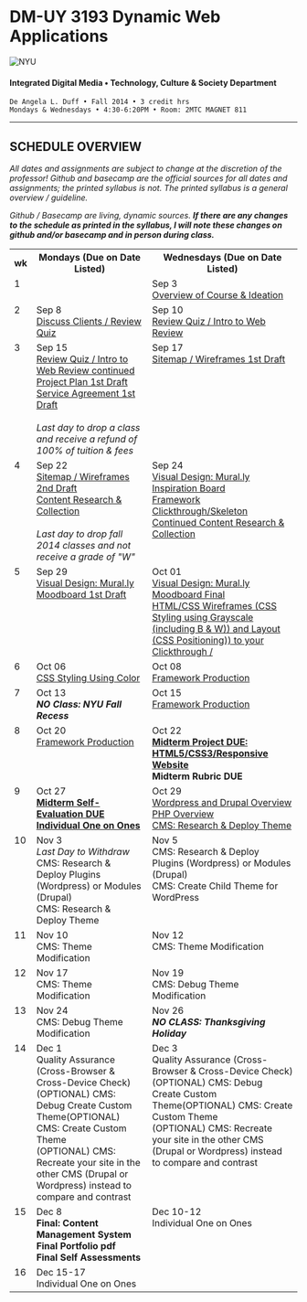 # DM-UY 3193 Dynamic Web Applications

![NYU](http://ws2.polishedsolid.com/de/nyu_soe_logo.png)
#### Integrated Digital Media • Technology, Culture & Society Department

    De Angela L. Duff • Fall 2014 • 3 credit hrs
    Mondays & Wednesdays • 4:30-6:20PM • Room: 2MTC MAGNET 811

---

## SCHEDULE OVERVIEW

*All dates and assignments are subject to change at the discretion of the professor! Github and basecamp are the official sources for all dates and assignments; the printed syllabus is not. The printed syllabus is a general overview / guideline.* 

*Github / Basecamp are living, dynamic sources. **If there are any changes to the schedule as printed in the syllabus, I will note these changes on github and/or basecamp and in person during class.***
<table>
    <tr>
        <th>wk</th>
        <th>Mondays (Due on Date Listed)</th>
        <th>Wednesdays (Due on Date Listed)</th>
    </tr>
    <tr>
        <td valign="top">1</td>
        <td valign="top"></td>
        <td valign="top">Sep 3<br><a href="weekly_detail/dm3193_weekly_detail_wk1_sep3.md" target="_blank">Overview of Course &amp; Ideation</a></td>
    </tr>
    <tr>
        <td valign="top">2</td>
        <td valign="top">Sep 8<br><a href="weekly_detail/dm3193_weekly_detail_wk2_sep8.md" target="_blank">Discuss Clients / Review Quiz</a></td>
        <td valign="top">Sep 10<br><a href="weekly_detail/dm3193_weekly_detail_wk2_sep8.md" target="_blank">Review Quiz / Intro to Web Review</a></td>
    </tr>
    <tr>
        <td valign="top">3</td>
        <td valign="top">Sep 15<br>
        <a href="weekly_detail/dm3193_weekly_detail_wk3_sep15.md" target="_blank">Review Quiz / Intro to Web Review continued<br>
        Project Plan 1st Draft<br>
        Service Agreement 1st Draft</a><br><br><i>Last day to drop a class and receive a refund of 100% of tuition &amp; fees</i></td>
        <td valign="top">Sep 17<br><a href="weekly_detail/dm3193_weekly_detail_wk3_sep15.md" target="_blank">Sitemap / Wireframes 1st Draft</a></td>
    </tr>
    <tr>
        <td valign="top">4</td>
        <td valign="top">Sep 22<br><a href="weekly_detail/dm3193_weekly_detail_wk4_sep22.md">Sitemap / Wireframes 2nd Draft<br>Content Research &amp; Collection</a><br><br><i>Last day to drop fall 2014 classes and not receive a grade of "W"</i><br></td>
        <td valign="top">Sep 24<br><a href="weekly_detail/dm3193_weekly_detail_wk4_sep22.md">Visual Design: Mural.ly Inspiration Board<br>Framework Clickthrough/Skeleton<br>Continued Content Research &amp; Collection</a></td>
    </tr>
    <tr>
        <td valign="top">5</td>
        <td valign="top">Sep 29<br><a href="weekly_detail/dm3193_weekly_detail_wk5_sep29.md">Visual Design: Mural.ly Moodboard 1st Draft</a></td>
        <td valign="top">Oct 01<br><a href="weekly_detail/dm3193_weekly_detail_wk5_sep29.md">Visual Design: Mural.ly Moodboard Final<br>HTML/CSS Wireframes (CSS Styling using Grayscale (including B & W)) and Layout (CSS Positioning)) to your Clickthrough / </a></td>
    </tr>
    <tr>
        <td valign="top">6 </td>
        <td valign="top">Oct 06<br><a href="weekly_detail/dm3193_weekly_detail_wk6_oct06.md">CSS Styling Using Color</a></td>
        <td valign="top">Oct 08<br><a href="weekly_detail/dm3193_weekly_detail_wk6_oct06.md">Framework Production</a></td>
    </tr>
    <tr>
        <td valign="top">7</td>
        <td valign="top">Oct 13<br><strong><i>NO Class: NYU Fall Recess</i></strong></td>
        <td valign="top">Oct 15<br><a href="weekly_detail/dm3193_weekly_detail_wk7_oct13.md">Framework Production</a></td>
    </tr>
    <tr>
        <td valign="top">8</td>
        <td valign="top">Oct 20<br><a href="weekly_detail/dm3193_weekly_detail_wk8_oct20.md">Framework Production</a></td>
        <td valign="top">Oct 22<br><a href="weekly_detail/dm3193_weekly_detail_wk8_oct20.md"><strong>Midterm Project DUE: HTML5/CSS3/Responsive Website</a><br>Midterm Rubric DUE</strong></td>
    </tr>
    <tr>
        <td valign="top">9</td>
        <td valign="top">Oct 27<br><a href="weekly_detail/dm3193_weekly_detail_wk9_oct27.md"><strong>Midterm Self-Evaluation DUE<br>Individual One on Ones</strong></a></td>
        <td valign="top">Oct 29<br><a href="weekly_detail/dm3193_weekly_detail_wk9_oct27.md">Wordpress and Drupal Overview<br>PHP Overview<br>CMS: Research &amp; Deploy Theme</a></td>
    </tr>
    <tr>
        <td valign="top">10</td>
        <td valign="top">Nov 3<br><i>Last Day to Withdraw</i><br>CMS: Research &amp; Deploy Plugins (Wordpress) or Modules (Drupal)<br>CMS: Research &amp; Deploy Theme</td>
        <td valign="top">Nov 5<br>CMS: Research &amp; Deploy Plugins (Wordpress) or Modules (Drupal)<br>CMS: Create Child Theme for WordPress</td>
    </tr>
    <tr>
        <td valign="top">11</td>
        <td valign="top">Nov 10<br>CMS: Theme Modification</td>
        <td valign="top">Nov 12<br>CMS: Theme Modification</td>
    </tr>
    <tr>
        <td valign="top">12</td>
        <td valign="top">Nov 17<br>CMS: Theme Modification</td>
        <td valign="top">Nov 19<br>CMS: Debug Theme Modification</td>
    </tr>
    <tr>
        <td valign="top">13</td>
        <td valign="top">Nov 24<br>CMS: Debug Theme Modification</td>
        <td valign="top">Nov 26<br><strong><i>NO CLASS: Thanksgiving Holiday</i></strong></td>
    </tr>
    <tr>
        <td valign="top">14</td>
        <td valign="top">Dec 1<br>Quality Assurance (Cross-Browser &amp; Cross-Device Check)<br>(OPTIONAL) CMS: Debug Create Custom Theme(OPTIONAL) CMS: Create Custom Theme<br>
        (OPTIONAL) CMS: Recreate your site in the other CMS (Drupal or Wordpress) instead to compare and contrast</td>
        <td valign="top">Dec 3<br>Quality Assurance (Cross-Browser &amp; Cross-Device Check)<br>(OPTIONAL) CMS: Debug Create Custom Theme(OPTIONAL) CMS: Create Custom Theme<br>
        (OPTIONAL) CMS: Recreate your site in the other CMS (Drupal or Wordpress) instead to compare and contrast</td>
    </tr>
    <tr>
        <td valign="top">15</td>
        <td valign="top">Dec 8<br><strong>Final: Content Management System<br>Final Portfolio pdf<br>Final Self Assessments</strong></td>
        <td valign="top">Dec 10-12<br>Individual One on Ones</td>
    </tr>
    <tr>
        <td valign="top">16</td>
        <td colspan="2">Dec 15-17<br>Individual One on Ones</td>
    </tr>
</table>